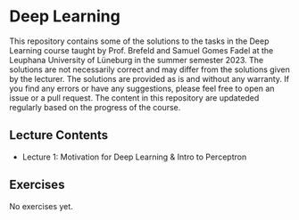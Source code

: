 # Deep Learning
This repository contains some of the solutions to the tasks in the Deep Learning course taught by Prof. Brefeld and
Samuel Gomes Fadel at the Leuphana University of Lüneburg in the summer semester 2023. The solutions are not necessarily
correct and may differ from the solutions given by the lecturer. The solutions are provided as is and without any 
warranty. If you find any errors or have any suggestions, please feel free to open an issue or a pull request. The
content in this repository are updateded regularly based on the progress of the course.

## Lecture Contents
- Lecture 1: Motivation for Deep Learning & Intro to Perceptron

## Exercises
No exercises yet.
